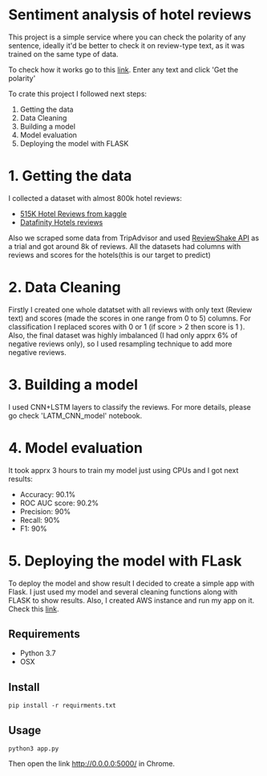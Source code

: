 # Sentiment analysis of hotel reviews
This project is a simple service where you can check the polarity of any sentence, ideally it'd be better to check it on review-type text, as it was trained on the same type of data.

To check how it works go to this  [link](18.136.216.216 ). Enter any text and click 'Get the polarity'

To crate this project I followed next steps:
  1. Getting the data
  2. Data Cleaning
  3. Building a model
  4. Model evaluation 
  5. Deploying the model with FLASK 

# 1. Getting the data

I collected a dataset with almost 800k hotel reviews:
* [515K Hotel Reviews from kaggle](https://www.kaggle.com/jiashenliu/515k-hotel-reviews-data-in-europe)
* [Datafinity Hotels reviews]( https://www.kaggle.com/datafiniti/hotel-reviews#7282_1.csv )

Also we scraped some data from TripAdvisor and used [ReviewShake API](http://reviewshake.com) as a trial and got around 8k of reviews. All the datasets had columns with reviews and scores for the hotels(this is our target to predict)

# 2. Data Cleaning
Firstly I created one whole datatset with all reviews with only text (Review text)
 and scores (made the scores in one range from 0 to 5) columns. For classification I replaced scores with 0 or 1 (if score > 2 then score is 1 ). Also, the final dataset was highly imbalanced (I had only apprx 6% of negative reviews only), so I used resampling technique to add more negative reviews.
 
 # 3. Building a model
 
 I used CNN+LSTM layers to classify the reviews. For more details, please go check 'LATM_CNN_model' notebook.
 
 # 4. Model evaluation
 
 It took apprx 3 hours to train my model just using CPUs and I got next results:
 
 - Accuracy: 90.1%
 - ROC AUC score: 90.2%
 - Precision: 90%
 - Recall: 90%
 - F1: 90%
 
 # 5. Deploying the model with FLask
 
 To deploy the model and show result I decided to create a simple app with Flask. I just used my model and several cleaning functions along with FLASK to show results. Also, I created AWS instance and run my app on it. Check this
 [link](18.136.216.216 ). 
 
 
  ## Requirements
 - Python 3.7
 - OSX
## Install
    pip install -r requirments.txt
## Usage
    python3 app.py

Then open the link  http://0.0.0.0:5000/  in Chrome.
 

